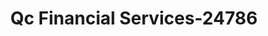 ---
f_zip-code: 81321
f_state-code: CO
title: Qc Financial Services-24786
f_phone: 970-564-0700
f_city-only: Cortez
f_address: 641 East Main Street Cortez
f_location-unique-id: '24786'
slug: qc-financial-services-24786
updated-on: '2024-05-30T13:46:58.046Z'
created-on: '2024-05-30T13:36:59.803Z'
published-on: '2024-05-30T13:54:32.469Z'
f_city-state: cms/city/cortez-co.md
f_company: cms/company/qc-financial-services.md
f_state: cms/state/colorado.md
layout: '[payday-loan].html'
tags: payday-loan
---